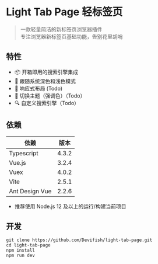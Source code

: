 # Light Tab Page 轻标签页

> 一款轻量简洁的新标签页浏览器插件<br/>
> 专注浏览器新标签页基础功能，告别花里胡哨

## 特性

- 📦 开箱即用的搜索引擎集成
- 🌙 跟随系统深色和浅色模式
- 📱 响应式布局 (Todo)
- 🎨 切换主题（强调色）（Todo）
- 🔍 自定义搜索引擎（Todo）

## 依赖

| 依赖           | 版本  |
| -------------- | ----- |
| Typescript     | 4.3.2 |
| Vue.js         | 3.2.4 |
| Vuex           | 4.0.2 |
| Vite           | 2.5.1 |
| Ant Design Vue | 2.2.6 |

- 推荐使用 Node.js 12 及以上的运行/构建当前项目

## 开发

```
git clone https://github.com/Devifish/light-tab-page.git
cd light-tab-page
npm install
npm run dev
```
